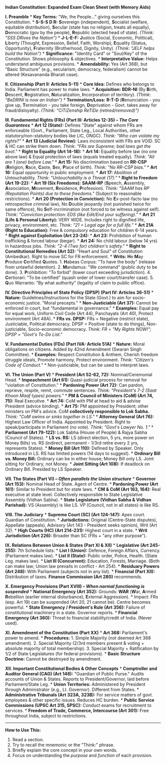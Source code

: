 **Indian Constitution: Expanded Exam Clean Sheet (with Memory Aids)**

**I. Preamble**
    *   **Key Terms:** "We, the People..." giving ourselves this Constitution.
        *   **S-S-S D R:** **S**overeign (independent), **S**ocialist (welfare, equitable distribution), **S**ecular (state has no religion, treats all equally), **D**emocratic (gov by the people), **R**epublic (elected head of state). *(Think: "SSS DRives the Nation")*
        *   **J-L-E-F:** **J**ustice (Social, Economic, Political), **L**iberty (Thought, Expression, Belief, Faith, Worship), **E**quality (Status, Opportunity), **F**raternity (Brotherhood, Dignity, Unity). *(Think: "JELF helps build the Nation")*
    *   **Significance:** "Identity Card" or "Soul/Key" of the Constitution. Shows philosophy & objectives.
    *   **Interpretative Value:** Helps understand ambiguous provisions.
    *   **Amendability:** Yes (Art 368), but "Basic Structure" (e.g., secularism, democracy, federalism) cannot be altered (Kesavananda Bharati case).

**II. Citizenship (Part II: Articles 5-11)**
    *   **Core Idea:** Defines who belongs to India. Parliament has power to make laws.
    *   **Acquisition:** **BDR-NI** (By **B**irth, **D**escent, **R**egistration, **N**aturalization, **I**ncorporation of territory). *(Think: "BeDRINI is now an Indian")*
    *   **Termination/Loss:** **R-T-D** (**R**enunciation - you give up, **T**ermination - you take foreign, **D**eprivation - Govt. takes away for fraud/disloyalty). *(Think: "CiTiZenship ReTiDe (retired/removed)")*

**III. Fundamental Rights (FRs) (Part III: Articles 12-35) – *The Core Guarantees***
    *   **Art 12 (State):** Defines "State" against whom FRs are enforceable (Govt., Parliament, State Leg., Local Authorities, other statutory/non-statutory bodies like LIC, ONGC). *Think: "Who can violate my rights?"*
    *   **Art 13 (Judicial Review):** Laws inconsistent with FRs are VOID. SC & HC can strike them down. *Think: "FRs are Supreme; bad laws get the boot."*
    *   **Right to Equality (Art 14-18):**
        *   **Art 14:** Equality before law (no one above law) & Equal protection of laws (equals treated equally). *Think: "All are 1 (one) before Law."*
        *   **Art 15:** No discrimination based on **RR-CSP** (**R**eligion, **R**ace, **C**aste, **S**ex, **P**lace of birth). *Think: "No RR-CSP bias."*
        *   **Art 16:** Equal opportunity in public employment.
        *   **Art 17:** Abolition of Untouchability. *Think: "Untouchability is a Threat (17)."*
    *   **Right to Freedom (Art 19-22):**
        *   **Art 19 (Six Freedoms):** **SAAM-RP** (**S**peech, **A**ssembly, **A**ssociation, **M**ovement, **R**esidence, **P**rofession). *Think: "SAAM has RP (Reputation Points) due to these freedoms."* (Subject to reasonable restrictions).
        *   **Art 20 (Protection in Conviction):** No **E**x-post-facto law (no retrospective criminal law), No **D**ouble jeopardy (not punished twice for same offence), No **S**elf-incrimination (not forced to be witness against self). *Think: "Conviction protection: EDS (like Edit/End your suffering)."*
        *   **Art 21 (Life & Personal Liberty):** VERY WIDE. Includes right to dignified life, privacy, environment, etc. *Think: "21 = Legal age for a full life."*
        *   **Art 21A (Right to Education):** Free & compulsory education for children 6-14 years.
    *   **Right against Exploitation (Art 23-24):**
        *   **Art 23:** Prohibition of human trafficking & forced labour (begar).
        *   **Art 24:** No child labour (below 14 yrs) in hazardous jobs. *Think: "2-4 (Two for) children's safety."*
    *   **Right to Constitutional Remedies (Art 32):** "Heart and Soul" of Constitution (Ambedkar). Right to move SC for FR enforcement.
        *   **Writs:** **H**e **M**ay **P**roduce **C**ertified **Q**uotes.
            1.  **H**abeas Corpus: "To have the body" (release from unlawful detention).
            2.  **M**andamus: "We command" (public duty to be done).
            3.  **P**rohibition: "To forbid" (lower court exceeding jurisdiction).
            4.  **C**ertiorari: "To be certified" (quash order of lower court/transfer case).
            5.  **Q**uo Warranto: "By what authority" (legality of claim to public office).

**IV. Directive Principles of State Policy (DPSP) (Part IV: Articles 36-51)**
    *   **Nature:** Guidelines/Instructions for the State (Govt.) to aim for socio-economic justice. "Moral precepts."
    *   **Non-Justiciable (Art 37):** Cannot be enforced in court, but "fundamental in governance."
    *   **Examples:** Equal pay for equal work, Uniform Civil Code (Art 44), Panchayats (Art 40), Protect environment (Art 48A).
    *   **FRs vs. DPSP:** FRs = Negative (restrict state), Justiciable, Political democracy. DPSP = Positive (state to do things), Non-justiciable, Socio-economic democracy. *Think: FR = "My Rights NOW!"; DPSP = "Govt's To-Do List."*

**V. Fundamental Duties (FDs) (Part IVA: Article 51A)**
    *   **Nature:** Moral obligations on citizens. Added by 42nd Amendment (Swaran Singh Committee).
    *   **Examples:** Respect Constitution & Anthem, Cherish freedom struggle ideals, Promote harmony, Protect environment. *Think: "Citizen's Code of Conduct."*
    *   Non-justiciable, but can be used to interpret laws.

**VI. The Union (Part V)**
    *   **President (Art 52-62, 72):** Nominal/Ceremonial Head.
        *   **Impeachment (Art 61):** Quasi-judicial process for removal for "violation of Constitution."
        *   **Pardoning Power (Art 72):** Can pardon, reprieve, respite, remit, commute sentences. *Think: "President's 7-2 (Saat Khoon Maaf types) powers."*
    *   **PM & Council of Ministers (CoM) (Art 74, 75):** Real Executive.
        *   **Art 74:** CoM with PM at head to aid & advise President (advice binding).
        *   **Art 75:** PM appointed by President; other ministers on PM's advice. CoM **collectively responsible to Lok Sabha.** *Think: "CoM swims or sinks together in LS."*
    *   **Attorney General (Art 76):** Highest Law Officer of India. Appointed by President. Right to speak/participate in Parliament (no vote). *Think: "Govt's Lawyer No. 1."*
    *   **Parliament (Art 79-122):** Lok Sabha (House of People) & Rajya Sabha (Council of States).
        *   **LS vs. RS:** LS (direct election, 5 yrs, more power on Money Bills) vs. RS (indirect, permanent - 1/3rd retire every 2 yrs, represents States).
        *   **Money Bill (Art 110):** Defined by Speaker. Only introduced in LS. RS has limited powers (14 days to suggest).
        *   **Ordinary Bill vs. Money Bill:** Ordinary can be in either house; Money Bill only LS. Joint sitting for Ordinary, not Money.
        *   **Joint Sitting (Art 108):** If deadlock on Ordinary Bill. Presided by LS Speaker.

**VII. The States (Part VI) – *Often parallels the Union structure***
    *   **Governor (Art 153):** Nominal Head of State. Agent of Centre.
        *   **Pardoning Power (Art 161):** Similar to President but for state laws.
    *   **CM & CoM (Art 163, 164):** Real executive at state level. Collectively responsible to State Legislative Assembly (Vidhan Sabha).
    *   **State Legislature (Vidhan Sabha & Vidhan Parishad):** VS (Assembly) is like LS. VP (Council, not in all states) is like RS.

**VIII. The Judiciary**
    *   **Supreme Court (SC) (Art 124-147):** Apex court. Guardian of Constitution.
        *   **Jurisdictions:** Original (Centre-State disputes), Appellate (appeals), Advisory (Art 143 - President seeks opinion), Writ (Art 32).
    *   **High Courts (HC) (Art 214-231):** Highest court in a state.
        *   **Writ Jurisdiction (Art 226):** Broader than SC (FRs + "any other purpose").

**IX. Relations Between Union & States (Part XI & XII)**
    *   **Legislative (Art 245-255):** 7th Schedule lists:
        *   **List I (Union):** Defence, Foreign Affairs, Currency. (Parliament makes law).
        *   **List II (State):** Public order, Police, Health. (State Leg. makes law).
        *   **List III (Concurrent):** Education, Forests, Marriage. (Both can make law; Union law prevails in conflict - Art 254).
        *   **Residuary Powers (Art 248):** With Parliament (subjects not in any list).
    *   **Financial (Part XII):** Distribution of taxes. **Finance Commission (Art 280)** recommends.

**X. Emergency Provisions (Part XVIII) – *When normal functioning is suspended***
    *   **National Emergency (Art 352):** Grounds: **WAR** (**W**ar, **A**rmed **R**ebellion (earlier internal disturbance), **E**xternal Aggression).
        *   Impact: FRs (esp. Art 19) can be suspended (Art 20, 21 cannot be). Centre becomes powerful.
    *   **State Emergency / President's Rule (Art 356):** Failure of constitutional machinery in a state. Governor reports.
    *   **Financial Emergency (Art 360):** Threat to financial stability/credit of India. (Never used).

**XI. Amendment of the Constitution (Part XX)**
    *   **Art 368:** Parliament's power to amend.
        *   **Procedures:**
            1.  Simple Majority (not deemed Art 368 amendment).
            2.  Special Majority (2/3rd members present & voting + absolute majority of total membership).
            3.  Special Majority + Ratification by 1/2 of State Legislatures (for federal provisions).
        *   **Basic Structure Doctrine:** Cannot be destroyed by amendment.

**XII. Important Constitutional Bodies & Other Concepts**
    *   **Comptroller and Auditor General (CAG) (Art 148):** "Guardian of Public Purse." Audits accounts of Union & States. Reports to President/Governor, laid before Parliament/State Leg.
    *   **Union Territories:** Administered by President through Administrator (e.g., Lt. Governor). Different from States.
    *   **Administrative Tribunals (Art 323A, 323B):** For service matters of govt. employees & other specific issues. Reduces HC burden.
    *   **Public Service Commissions (UPSC Art 315, SPSC):** Conduct exams for recruitment to services.
    *   **Freedom of Trade, Commerce, Intercourse (Art 301):** Free throughout India, subject to restrictions.

---

**How to Use This:**
1.  Read a section.
2.  Try to recall the mnemonic or the "Think:" phrase.
3.  Briefly explain the core concept in your own words.
4.  Focus on understanding the *purpose* and *function* of each provision.
